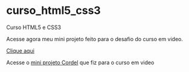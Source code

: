 # curso_html5_css3
 Curso HTML5 e CSS3
 <p>Acesse agora meu mini projeto  feito para o desafio do curso em video.</p>
<a href="https://josimario-ss.github.io/curso_html5_css3/desafios/siteandroid/Site.html">Clique aqui</a>


<p>Acesse o <a href="https://josimario-ss.github.io/curso_html5_css3/desafios/projeto-cordel/desafio.html">mini projeto Cordel</a> que fiz para o curso em video</p>